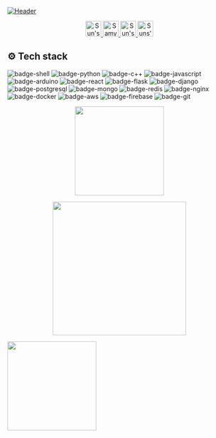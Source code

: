 [![Header](https://media-exp1.licdn.com/dms/image/C5603AQGMs1RnfDYcVw/profile-displayphoto-shrink_400_400/0/1624560740928?e=1661990400&v=beta&t=JxaEtVAPZ2Cbsq9oAwEBZvYMlnOhJR4qksTUE0dybDs)](https://github.com/khansun)

<p align="center">
  <a href="mailto:khan.r.mahmud@gmail.com" target="_blank">
  <img alt="Sun's Gmail" width="35px" src="https://cdn.jsdelivr.net/npm/simple-icons@v3/icons/gmail.svg" />
  </a>
  <a href="https://www.linkedin.com/in/mahamudur-rahaman-khan" target="_blank">
    <img alt="Samyo's Linkdein" width="35px" src="https://cdn.jsdelivr.net/npm/simple-icons@v3/icons/linkedin.svg" />
  </a>
  <a href="https://stackoverflow.com/users/10645001/khansun" target="_blank">
    <img alt="Sun's StackOverflow" width="35px" src="https://cdn.jsdelivr.net/npm/simple-icons@3.1.0/icons/stackoverflow.svg" />
  </a>
    <a href="https://github.com/khansun" target="_blank">
    <img alt="Suns's Github" width="35x" src="https://cdn.jsdelivr.net/npm/simple-icons@v3/icons/github.svg" />
  </a>
</p>



## ⚙️ Tech stack
![badge-shell](https://img.shields.io/badge/shell-zsh-f6c819?style=for-the-badge&logo=gnu-bash&logoColor=white&labelColor=21223e)
![badge-python](https://img.shields.io/badge/code-python-f6c819?style=for-the-badge&logo=python&logoColor=white&labelColor=21223e)
![badge-c++](https://img.shields.io/badge/code-c%2B%2B-f6c819?style=for-the-badge&logo=c%2B%2B&logoColor=white&labelColor=21223e)
![badge-javascript](https://img.shields.io/badge/code-javascript-f6c819?style=for-the-badge&logo=javascript&logoColor=white&labelColor=21223e)
![badge-arduino](https://img.shields.io/badge/platform-arduino-f6c819?style=for-the-badge&logo=arduino&logoColor=white&labelColor=21223e)
![badge-react](https://img.shields.io/badge/framework-react-f6c819?style=for-the-badge&logo=react&logoColor=white&labelColor=21223e)
![badge-flask](https://img.shields.io/badge/framework-flask-f6c819?style=for-the-badge&logo=flask&logoColor=white&labelColor=21223e)
![badge-django](https://img.shields.io/badge/framework-django-f6c819?style=for-the-badge&logo=django&logoColor=white&labelColor=21223e)
![badge-postgresql](https://img.shields.io/badge/database-postgresql-f6c819?style=for-the-badge&logo=postgresql&logoColor=white&labelColor=21223e)
![badge-mongo](https://img.shields.io/badge/database-mongodb-f6c819?style=for-the-badge&logo=mongodb&logoColor=white&labelColor=21223e)
![badge-redis](https://img.shields.io/badge/database-redis-f6c819?style=for-the-badge&logo=redis&logoColor=white&labelColor=21223e)
![badge-nginx](https://img.shields.io/badge/server-nginx-f6c819?style=for-the-badge&logo=nginx&logoColor=white&labelColor=21223e)
![badge-docker](https://img.shields.io/badge/tools-docker-f6c819?style=for-the-badge&logo=docker&logoColor=white&labelColor=21223e)
![badge-aws](https://img.shields.io/badge/cloud-aws-f6c819?style=for-the-badge&logo=amazon&logoColor=white&labelColor=21223e)
![badge-firebase](https://img.shields.io/badge/cloud-firebase-f6c819?style=for-the-badge&logo=firebase&logoColor=white&labelColor=21223e)
![badge-git](https://img.shields.io/badge/version-git-f6c819?style=for-the-badge&logo=git&logoColor=white&labelColor=21223e)



<p align="center" >
  <img height="200" src="https://github-readme-stats.vercel.app/api?username=khansun&bg_color=21223e&title_color=f6c819&text_color=fff&show_icons=true&icon_color=fff&count_private=true" />


</p>
<p align="center" >
  <img  height="300" src="https://github-readme-stats.vercel.app/api/top-langs/?username=khansun&hide=html,makefile&bg_color=21223e&title_color=f6c819&text_color=fff&count_private=true&langs_count=5" />
</p>

<img align="center" height="200" src="https://github-profile-trophy.vercel.app/?username=khansun&theme=gruvbox&row=2&margin-w=5&margin-h=5&count_private=true"/>




